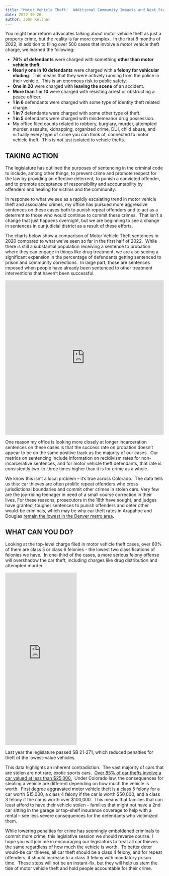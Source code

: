 ```yaml
---
title: "Motor Vehicle Theft:  Additional Community Impacts and Next Steps"
date: 2022-10-26
author: John Kellner
---
```

You might hear reform advocates talking about motor vehicle theft as just a property crime, but the reality is far more complex.  In the first 8 months of 2022, in addition to filing over 500 cases that involve a motor vehicle theft charge, we learned the following:

* **76% of defendants** were charged with something **other than motor vehicle theft**.
* **Nearly one in 10 defendants** were charged with a **felony for vehicular eluding**.  This means that they were actively running from the police in their vehicle.  This is an enormous risk to public safety.  
* **One in 20** were charged with **leaving the scene** of an accident.
* **More than 1 in 10** were charged with resisting arrest or obstructing a peace officer.
* **1 in 6** defendants were charged with some type of identity theft related charge.
* **1 in 7** defendants were charged with some other type of theft.
* **1 in 5** defendants were charged with misdemeanor drug possession.
* My office filed counts related to robbery, burglary, murder, attempted murder, assaults, kidnapping, organized crime, DUI, child abuse, and virtually every type of crime you can think of, connected to motor vehicle theft.  This is not just isolated to vehicle thefts.

## TAKING ACTION

The legislature has outlined the purposes of sentencing in the criminal code to include, among other things, to prevent crime and promote respect for the law by providing an effective deterrent, to punish a convicted offender, and to promote acceptance of responsibility and accountability by offenders and healing for victims and the community.   

In response to what we see as a rapidly escalating trend in motor vehicle theft and associated crimes, my office has pursued more aggressive sentences on these cases both to punish repeat offenders and to act as a deterrent to those who would continue to commit these crimes.  That isn’t a change that just happens overnight, but we are beginning to see a change in sentences in our judicial district as a result of these efforts.  

The charts below show a comparison of Motor Vehicle Theft sentences in 2020 compared to what we’ve seen so far in the first half of 2022.  While there is still a substantial population receiving a sentence to probation where they can engage in things like drug treatment, we are also seeing a significant expansion in the percentage of defendants getting sentenced to prison and community corrections.  In large part, those are sentences imposed when people have already been sentenced to other treatment interventions that haven’t been successful. 

<iframe title="Sentences imposed on Motor Vehicle Theft Cases - 2020 vs 2022" aria-label="Multiple Pies" id="datawrapper-chart-pCj42" src="https://datawrapper.dwcdn.net/pCj42/1/" scrolling="no" frameborder="0" style="width: 100%; border: none;" height="490"></iframe><script type="text/javascript">!function(){"use strict";window.addEventListener("message",(function(e){if(void 0!==e.data["datawrapper-height"]){var t=document.querySelectorAll("iframe");for(var a in e.data["datawrapper-height"])for(var r=0;r<t.length;r++){if(t[r].contentWindow===e.source)t[r].style.height=e.data["datawrapper-height"][a]+"px"}}}))}();
</script>

One reason my office is looking more closely at longer incarceration sentences on these cases is that the success rate on probation doesn’t appear to be on the same positive track as the majority of our cases.  Our metrics on sentencing include information on recidivism rates for non-incarcerative sentences, and for motor vehicle theft defendants, that rate is consistently two-to-three times higher than it is for crime as a whole.

We know this isn’t a local problem – it’s true across Colorado.  The data tells us this: car thieves are often prolific repeat offenders who cross jurisdictional boundaries and commit other crimes in stolen cars. Very few are the joy-riding teenager in need of a small course correction in their lives. For these reasons, prosecutors in the 18th have sought, and judges have granted, tougher sentences to punish offenders and deter other would-be criminals, which may be why car theft rates in Arapahoe and Douglas [remain the lowest in the Denver metro area](https://commonsenseinstituteco.org/wp-content/uploads/2022/09/CSI_CO_REPORT_CAR-THEFT_FINAL-2.pdf').

## WHAT CAN YOU DO?

Looking at the top-level charge filed in motor vehicle theft cases, over 60% of them are class 5 or class 6 felonies - the lowest two classifications of felonies we have.  In one-third of the cases, a more serious felony offense will overshadow the car theft, including charges like drug distribution and attempted murder.

<iframe title="Top Charge Level - Cases Including MVT" aria-label="Pie Chart" id="datawrapper-chart-8iCDh" src="https://datawrapper.dwcdn.net/8iCDh/1/" scrolling="no" frameborder="0" style="width: 0; min-width: 45% !important; border: none;" height="547"></iframe><script type="text/javascript">!function(){"use strict";window.addEventListener("message",(function(e){if(void 0!==e.data["datawrapper-height"]){var t=document.querySelectorAll("iframe");for(var a in e.data["datawrapper-height"])for(var r=0;r<t.length;r++){if(t[r].contentWindow===e.source)t[r].style.height=e.data["datawrapper-height"][a]+"px"}}}))}();</script>

Last year the legislature passed SB 21-271, which reduced penalties for theft of the lowest-value vehicles.  

This data highlights an inherent contradiction.  The vast majority of cars that are stolen are not rare, exotic sports cars.  [Over 85% of car thefts involve a car valued at less than $25,000.](https://denvergazette.com/premium/colorado-car-thefts-the-stuff-were-doing-if-youre-gonna-grade-it-its-an-f/article_20b22118-2fa3-11ed-bca5-47ad932e2fe5.html)  Under Colorado law, the consequences for stealing a vehicle are different depending on how much the vehicle is worth.  First degree aggravated motor vehicle theft is a class 5 felony for a car worth $15,000, a class 4 felony if the car is worth $50,000, and a class 3 felony if the car is worth over $100,000.  This means that families that can least afford to have their vehicle stolen – families that might not have a 2nd car sitting in the garage or top-shelf insurance coverage to help with a rental – see less severe consequences for the defendants who victimized them.

While lowering penalties for crime has seemingly emboldened criminals to commit more crime, this legislative session we should reverse course. I hope you will join me in encouraging our legislators to treat all car thieves the same regardless of how much the vehicle is worth.  To better deter would-be car thieves, all car theft should be a class 4 felony, and for repeat offenders, it should increase to a class 3 felony with mandatory prison time.  These steps will not be an instant-fix, but they will help us stem the tide of motor vehicle theft and hold people accountable for their crime.